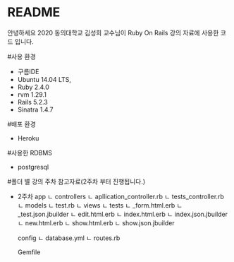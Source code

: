 # README

안녕하세요 2020 동의대학교 김성희 교수님이 Ruby On Rails 강의 자료에 사용한 코드 입니다.

#사용 환경
- 구름IDE
- Ubuntu 14.04 LTS, 
- Ruby 2.4.0
- rvm 1.29.1
- Rails 5.2.3
- Sinatra 1.4.7

#배포 환경
- Heroku

#사용한 RDBMS
- postgresql

#폴더 별 강의 주차 참고자료(2주차 부터 진행됩니다.)

- 2주차
   app
    ㄴ controllers
          ㄴ apllication_controller.rb
          ㄴ tests_controller.rb
    ㄴ models
          ㄴ test.rb
    ㄴ views
          ㄴ tests
              ㄴ _form.html.erb
              ㄴ _test.json.jbuilder
              ㄴ edit.html.erb
              ㄴ index.html.erb
              ㄴ index.json.jbuilder
              ㄴ new.html.erb
              ㄴ show.html.erb
              ㄴ show.json.jbuilder
   
   config
      ㄴ database.yml
      ㄴ routes.rb

      
   Gemfile
   
    
      
   
  
